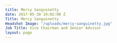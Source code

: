 ```yaml
---
title: Mercy Sanguinetty
date: 2017-05-30 19:02:00 Z
Title: Mercy Sanguinetty
Headshot Image: "/uploads/mercy-sanguinetty.jpg"
Job Title: Vice Chairman and Senior Advisor
layout: page
---
```


